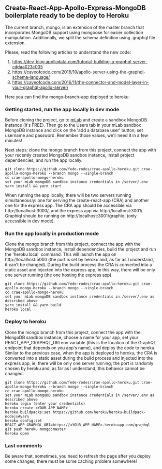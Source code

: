 ## Create-React-App-Apollo-Express-MongoDB boilerplate ready to be deploy to Heroku
The current branch, mongo, is an extension of the master branch that incorporates MongoDB support using mongoose for easier collection manipulation. Additionally, we split the schema definition using .graphql file extension.

Please, read the following articles to understand the new code:
1. https://dev-blog.apollodata.com/tutorial-building-a-graphql-server-cddaa023c035
2. https://caveofcode.com/2016/10/apollo-server-using-the-graphql-schema-language/
3. https://caveofcode.com/2016/11/the-connector-and-model-layer-in-your-graphql-apollo-server/

Here you can find the mongo-branch-app deployed to heroku:

### Getting started, run the app locally in dev mode
Before cloning the project, go to [mLab](http://mlab.com/) and create a sandbox MongoDB instance (it's FREE). Then go to the Users tab in your mLab sandbox MongoDB instance and click on the 'add a database user' button; set username and password. Remember those values, we'll need it in a few minutes!

Next steps: clone the mongo branch from this project, connect the app with your recently created MongoDB sandbox instance, install project dependencies, and run the app locally.
```
git clone https://github.com/fede-rodes/crae-apollo-heroku.git crae-apollo-mongo-heroku --branch mongo --single-branch
cd crae-apollo-mongo-heroku
set your mLab mongoDB sandbox instance credentials in /server/.env
yarn install && yarn start
```
When running the app locally, there will be two servers running simultaneously: one for serving the create-react-app (CRA) and another one for the express app. The CRA app should be accessible via http://localhost:3000/, and the express app via http://localhost:3001/. Graphiql should be running on http://localhost:3001/graphiql (only accessible in dev mode).

### Run the app locally in production mode
Clone the mongo branch from this project, connect the app with the MongoDB sandbox instance, install dependencies, build the project and run the 'heroku local' command. This will launch the app on http://localhost:5000 (the port is set by heroku and, as far as I understand, it can't be changed). During the build process the CRA is converted into a static asset and injected into the express app, in this way, there will be only one server running (the one hosting the express app).
```
git clone https://github.com/fede-rodes/crae-apollo-heroku.git crae-apollo-mongo-heroku --branch mongo --single-branch
cd crae-apollo-mongo-heroku
set your mLab mongoDB sandbox instance credentials in /server/.env as described above
yarn install && yarn build
heroku local
```

### Deploy to heroku
Clone the mongo branch from this project, connect the app with the MongoDB sandbox instance, choose a name for your app, set your REACT_APP_GRAPHQL_URI env variable (this is the location of the GraphQL endpoint that depends on you app's name), and deploy the code to heroku. Similar to the previous case, when the app is deployed to heroku, the CRA is converted into a static asset during the build process and injected into the express app, ie, there will be only one server running; the port is randomly chosen by heroku and, as far as I understand, this behavior cannot be changed.
```
git clone https://github.com/fede-rodes/crae-apollo-heroku.git crae-apollo-mongo-heroku --branch mongo --single-branch
cd crae-apollo-mongo-heroku
set your mLab mongoDB sandbox instance credentials in /server/.env as described above
heroku login (enter your credentials)
heroku create <YOUR_APP_NAME>
heroku buildpacks:set https://github.com/heroku/heroku-buildpack-nodejs#yarn
heroku config:set REACT_APP_GRAPHQL_URI=https://<YOUR_APP_NAME>.herokuapp.com/graphql
git push heroku mongo:master
heroku open
```

### Last comments
Be aware that, sometimes, you need to refresh the page after you deploy some changes; there must be some caching problem somewhere!
